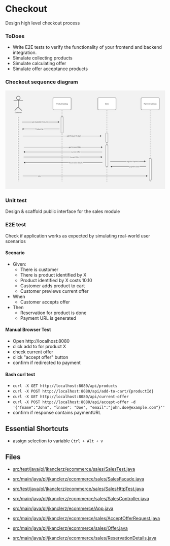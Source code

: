 # Checkout
Design high level checkout process

### ToDoes
- Write E2E tests to verify the functionality of your frontend and backend integration.
- Simulate collecting products
- Simulate calculating offer
- Simulate offer acceptance products

### Checkout sequence diagram
![Checkout sequence diagram](assets/08__checkout-sequence.jpg)

### Unit test
Design & scaffold public interface for the sales module 

### E2E test
Check if application works as expected by simulating real-world user scenarios

#### Scenario
* Given:
  * There is customer
  * There is product identified by X 
  * Product identified by X costs 10.10
  * Customer adds product to cart 
  * Customer previews current offer
* When 
  * Customer accepts offer
* Then
  * Reservation for product is done
  * Payment URL is generated

#### Manual Browser Test
* Open http://localhost:8080
* click add to for product X
* check current offer
* click "accept offer" button
* confirm if redirected to payment

#### Bash curl test
* ``curl -X GET http://localhost:8080/api/products``
* ``curl -X POST http://localhost:8080/api/add-to-cart/{productId}``
* ``curl -X GET http://localhost:8080/api/current-offer``
* ``curl -X POST http://localhost:8080/api/accept-offer -d '{"fname":"John", "lname": "Doe", "email":"john.doe@example.com"}''``
* confirm if response contains paymentURL

## Essential Shortcuts
* assign selection to variable ``Ctrl + Alt + v``

## Files
* [src/test/java/pl/jkanclerz/ecommerce/sales/SalesTest.java](../src/test/java/pl/jkanclerz/ecommerce/sales/SalesTest.java)
* [src/main/java/pl/jkanclerz/ecommerce/sales/SalesFacade.java](../src/main/java/pl/jkanclerz/ecommerce/sales/SalesFacade.java)

* [src/test/java/pl/jkanclerz/ecommerce/sales/SalesHttpTest.java](../src/test/java/pl/jkanclerz/ecommerce/sales/SalesHttpTest.java)
* [src/main/java/pl/jkanclerz/ecommerce/sales/SalesController.java](../src/main/java/pl/jkanclerz/ecommerce/sales/SalesController.java)

* [src/main/java/pl/jkanclerz/ecommerce/App.java](../src/main/java/pl/jkanclerz/ecommerce/App.java)
* [src/main/java/pl/jkanclerz/ecommerce/sales/AcceptOfferRequest.java](../src/main/java/pl/jkanclerz/ecommerce/sales/AcceptOfferRequest.java)
* [src/main/java/pl/jkanclerz/ecommerce/sales/Offer.java](../src/main/java/pl/jkanclerz/ecommerce/sales/Offer.java)
* [src/main/java/pl/jkanclerz/ecommerce/sales/ReservationDetails.java](../src/main/java/pl/jkanclerz/ecommerce/sales/ReservationDetails.java)


